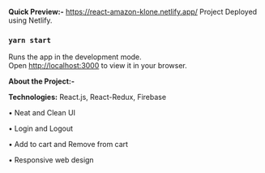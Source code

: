 **Quick Preview:-**  https://react-amazon-klone.netlify.app/
Project Deployed using Netlify.

### `yarn start`
Runs the app in the development mode.\
Open [http://localhost:3000](http://localhost:3000) to view it in your browser.

**About the Project:-**

**Technologies:** React.js, React-Redux, Firebase

•	Neat and Clean UI

•	Login and Logout

•	Add to cart and Remove from cart

•	Responsive web design
